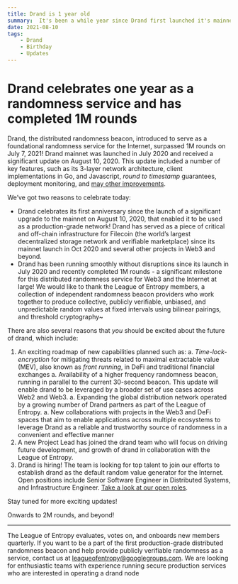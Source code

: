```yaml
---
title: Drand is 1 year old
summary:  It's been a while year since Drand first launched it's mainnet distributed randomness beacon service.
date: 2021-08-10
tags: 
    - Drand 
    - Birthday 
    - Updates 
---
```


# Drand celebrates one year as a randomness service and has completed 1M rounds

Drand, the distributed randomness beacon, introduced to serve as a foundational randomness service for the Internet, surpassed 1M rounds on July 7, 2021! Drand mainnet was launched in July 2020 and received a significant update on August 10, 2020. This update included a number of key features, such as its 3-layer network architecture, client implementations in Go, and Javascript, _round to timestamp_ guarantees, deployment monitoring, and [may other improvements](https://drand.love/blog/2020/08/10/drand-launches-v1-0/).

We’ve got two reasons to celebrate today:

- Drand celebrates its first anniversary since the launch of a significant upgrade to the mainnet on August 10, 2020, that enabled it to be used as a production-grade network! Drand has served as a piece of critical and off-chain infrastructure for Filecoin (the world’s largest decentralized storage network and verifiable marketplace) since its mainnet launch in Oct 2020 and several other projects in Web3 and beyond.
- Drand has been running smoothly without disruptions since its launch in July 2020 and recently completed 1M rounds - a significant milestone for this distributed randomness service for Web3 and the Internet at large! We would like to thank the League of Entropy members, a collection of independent randomness beacon providers who work together to produce collective, publicly verifiable, unbiased, and unpredictable random values at fixed intervals using bilinear pairings, and threshold cryptography~

There are also several reasons that _you_ should be excited about the future of drand, which include:

1. An exciting roadmap of new capabilities planned such as:
    a. _Time-lock-encryption_ for mitigating threats related to maximal extractable value (MEV), also known as _front running_, in DeFi and traditional financial exchanges
    a. Availability of a higher frequency randomness beacon, running in parallel to the current 30-second beacon. This update will enable drand to be leveraged by a broader set of use cases across Web2 and Web3.
    a. Expanding the global distribution network operated by a growing number of Drand partners as part of the League of Entropy.
    a. New collaborations with projects in the Web3 and DeFi spaces that aim to enable applications across multiple ecosystems to leverage Drand as a reliable and trustworthy source of randomness in a convenient and effective manner
1. A new Project Lead has joined the drand team who will focus on driving future development, and growth of drand in collaboration with the League of Entropy.
1. Drand is hiring! The team is looking for top talent to join our efforts to establish drand as the default random value generator for the Internet. Open positions include Senior Software Engineer in Distributed Systems, and Infrastructure Engineer. [Take a look at our open roles](https://jobs.lever.co/protocol?team=Engineering).

Stay tuned for more exciting updates!

Onwards to 2M rounds, and beyond!

---

The League of Entropy evaluates, votes on, and onboards new members quarterly. If you want to be a part of the first production-grade distributed randomness beacon and help provide publicly verifiable randomness as a service, contact us at [leagueofentropy@googlegroups.com](mailto:leagueofentropy@googlegroups.com). We are looking for enthusiastic teams with experience running secure production services who are interested in operating a drand node

